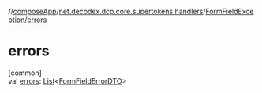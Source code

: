 //[composeApp](../../../index.md)/[net.decodex.dcp.core.supertokens.handlers](../index.md)/[FormFieldException](index.md)/[errors](errors.md)

# errors

[common]\
val [errors](errors.md): [List](https://kotlinlang.org/api/latest/jvm/stdlib/kotlin.collections/-list/index.html)&lt;[FormFieldErrorDTO](../../net.decodex.dcp.core.supertokens.responses/-form-field-error-d-t-o/index.md)&gt;
